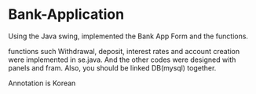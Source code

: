 # Bank-Application
Using the Java swing, implemented the Bank App Form and the functions.

functions such Withdrawal, deposit, interest rates and account creation were implemented in se.java. And the other codes were designed with panels and fram.
Also, you should be linked DB(mysql) together.

Annotation is Korean
